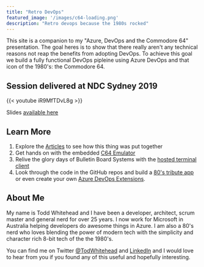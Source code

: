 ```yaml
---
title: "Retro DevOps"
featured_image: '/images/c64-loading.png'
description: "Retro devops because the 1980s rocked"
---
```

This site is a companion to my "Azure, DevOps and the Commodore 64" presentation. The goal heres is to show that there really aren't any technical reasons not reap the benefits from adopting DevOps. To achieve this goal we build a fully functional DevOps pipleine using Azure DevOps and that icon of the 1980's: the Commodore 64.

## Session delivered at NDC Sydney 2019

{{< youtube iR9MfTDvL8g >}}

Slides [available here](https://www.slideshare.net/toddwhitehead1/devops-and-the-c64-whats-your-excuse
)

## Learn More

1. Explore the [Articles](/post) to see how this thing was put together
2. Get hands on with the embedded [C64 Emulator](/c64.html)
3. Relive the glory days of Bulletin Board Systems with the [hosted terminal client](/bbsterminal.html)
4. Look through the code in the GitHub repos and build a [80's tribute app](https://github.com/toddwhitehead/retrodevops-helloworld) or even create your own [Azure DevOps Extensions](https://github.com/toddwhitehead/retrodevops-devops-extensions).

## About Me

My name is Todd Whitehead and I have been a developer, architect, scrum master and general nerd for over 25 years. I now work for Microsoft in Australia helping developers do awesome things in Azure. I am also a 80's nerd who loves blending the power of modern tech with the simplicity and character rich 8-bit tech of the the 1980's.

You can find me on Twitter [@TodWhitehead](https://twitter.com/todwhitehead) and [LinkedIn](www.linkedin.com/in/toddwhitehead) and I would love to hear from you if you found any of this useful and hopefully interesting.

